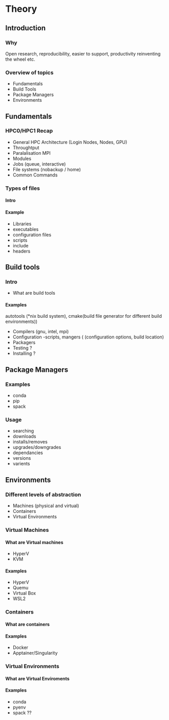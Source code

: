 # Theory

## Introduction
### Why 
Open research, reproducibility, easier to support, productivity reinventing the wheel etc.
### Overview of topics
* Fundamentals
* Build Tools
* Package Managers
* Environments

## Fundamentals
### HPC0/HPC1 Recap
* General HPC Architecture (Login Nodes, Nodes, GPU)
* Throughtput
* Paralalisation MPI
* Modules
* Jobs (queue, interactive)
* File systems (nobackup / home)
* Common Commands

### Types of files
#### Intro
#### Example
* Libraries
* executables
* configuration files
* scripts
* include
* headers

## 	Build tools
### Intro
* What are build tools

#### Examples
autotools (*nix build system), cmake(build file generator for different build environments))
* Compilers (gnu, intel, mpi)
* Configuration -scripts,  mangers ( (configuration options, build location)
* Packagers
* Testing ?
* Installing ?

## Package Managers
### Examples
* conda
* pip
* spack
### Usage
* searching
* downloads
* installs/removes
* upgrades/downgrades
* dependancies
* versions
* varients

## Environments
###	Different levels of abstraction
* Machines (physical and virtual)
* Containers
* Virtual Environments

### Virtual Machines
#### What are Virtual machines
* HyperV
* KVM
#### Examples
* HyperV
* Quemu
* Virtual Box
* WSL2

### Containers
#### What are containers
#### Examples
* Docker
* Apptainer/Singularity

### Virtual Environments
#### What are Virtual Enviroments
#### Examples
* conda
* pyenv
* spack ??
